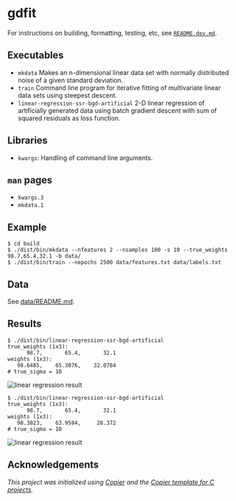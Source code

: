 # gdfit

For instructions on building, formatting, testing, etc, see [`README.dev.md`](README.dev.md).

## Executables

- `mkdata` Makes an n-dimensional linear data set with normally distributed noise of a given standard deviation.
- `train` Command line program for iterative fitting of multivariate linear data sets using steepest descent.
- `linear-regression-ssr-bgd-artificial` 2-D linear regression of artificially generated data using batch gradient descent with sum of squared residuals as loss function.

## Libraries

- `kwargs`: Handling of command line arguments.

## `man` pages

- `kwargs.3`
- `mkdata.1`

## Example

```console
$ cd build
$ ./dist/bin/mkdata --nfeatures 2 --nsamples 100 -s 10 --true_weights 98.7,65.4,32.1 -b data/
$ ./dist/bin/train --nepochs 2500 data/features.txt data/labels.txt
```

<!-- TODO add image of result -->

## Data

See [data/README.md](data/README.md).

## Results

```console
$ ./dist/bin/linear-regression-ssr-bgd-artificial
true_weights (1x3):
      98.7,       65.4,       32.1
weights (1x3):
   98.6485,    65.3076,    32.0784
# true_sigma = 10
```

![linear regression result](images/linear-regression-ssr-bgd-artificial-100000.png)

```console
$ ./dist/bin/linear-regression-ssr-bgd-artificial
true_weights (1x3):
      98.7,       65.4,       32.1
weights (1x3):
   98.3823,    63.9584,     28.372
# true_sigma = 10
```

![linear regression result](images/linear-regression-ssr-bgd-artificial-100.png)

## Acknowledgements

_This project was initialized using [Copier](https://pypi.org/project/copier)
and the [Copier template for C projects](https://github.com/jspaaks/copier-template-for-c-projects)._
